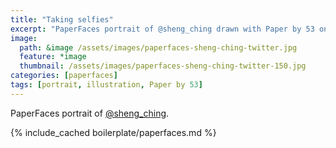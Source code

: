 ```yaml
---
title: "Taking selfies"
excerpt: "PaperFaces portrait of @sheng_ching drawn with Paper by 53 on an iPad."
image: 
  path: &image /assets/images/paperfaces-sheng-ching-twitter.jpg 
  feature: *image
  thumbnail: /assets/images/paperfaces-sheng-ching-twitter-150.jpg
categories: [paperfaces]
tags: [portrait, illustration, Paper by 53]
---
```


PaperFaces portrait of [@sheng_ching](https://twitter.com/sheng_ching).

{% include_cached boilerplate/paperfaces.md %}
